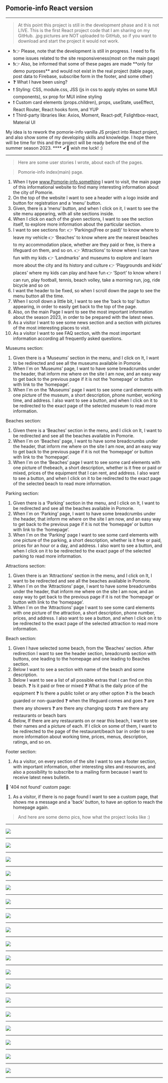 ## Pomorie-info **React** version

---

> At this point this project is still in the development phase and it is not LIVE. This is the first React project code that I am sharing on my GitHub.
> .jpg pictures are NOT uploaded to GitHub, so if you want to download and start the project it would not work.

<ul>
  <li>❗👉 Please, note that the development is still in progress. I need to fix some issues related to the site responsiveness(most on the main page)</li>
  <li>❗👉 Also, be informed that some of these pages are made **only for demo purposes** and would not exist in the real project (table page, post data to Firebase, subscribe form in the footer, and some other)</li>
  <li>❓ What I have been using?</li>
  <li>❗ Styling:  CSS, module.css, JSS (js in css to apply styles on some MUI components), sx prop for MUI inline styling</li>
  <li>❗ Custom card elements (props.children), props, useState, useEffect, React Router, React hooks form, and YUP</li>
  <li>❗ Third-party libraries like: Axios, Moment, React-pdf, Fslightbox-react, Material UI</li>
</ul>
My idea is to rework the pomorie-info vanilla JS project into React project, and also show some of my developing skills and knowledge.
I hope there will be time for this and the project will be ready before the end of the summer season 2023.
****
✔🎯 wish me luck! :)

---

> Here are some user stories I wrote, about each of the pages.

> Pomorie-info index(main) page.

1. When I type www.Pomorie-info.something I want to visit, the main page of this informational website to find many interesting information about the city of Pomorie.
2. On the top of the website I want to see a header with a logo inside and button for registration and a ‘menu’ button.
3. Given, there is a ‘menu’ button, and when I click on it, I want to see the site menu appearing, with all site sections inside.
4. When I click on each of the given sections, I want to see the section itself, to explore more information about the particular section.
5. I want to see sections for:
   👉 ‘Parkings(Free or paid)’ to know where to leave my vehicle
   👉 ‘Beaches’ to know where are the nearest beaches to my accommodation place, whether are they paid or free, is there a lifeguard on them, and so on.
   👉 ‘Attractions’ to know where I can have fun with my kids
   👉 ‘Landmarks’ and museums to explore and learn more about the city and its history and culture
   👉 ‘Playgrounds and kids’ places’ where my kids can play and have fun
   👉 ‘Sport’ to know where I can run, play football, tennis, beach volley, take a morning run, jog, ride bicycle and so on
6. I want the header to be fixed, so when I scroll down the page to see the menu button all the time.
7. When I scroll down a little bit, I want to see the ‘back to top’ button appearing, in order to easily get back to the top of the page.
8. Also, on the main Page I want to see the most important information about the season 2023, in order to be prepared with the latest news.
9. As a visitor I want to see some news section and a section with pictures of the most interesting places to visit.
10. As a visitor I want to see FAQ section, with the most important information according all frequently asked questions.

Museums section:

1. Given there is a ‘Museums’ section in the menu, and I click on It, I want to be redirected and see all the museums available in Pomorie.
2. When I`m on ‘Museums’ page, I want to have some breadcrumbs under the header, that inform me where on the site I am now, and an easy way to get back to the previous page if it is not the ‘homepage’ or button with link to the ‘homepage’.
3. When I`m on the ‘Museums’ page I want to see some card elements with one picture of the museum, a short description, phone number, working time, and address. I also want to see a button, and when I click on it to be redirected to the exact page of the selected museum to read more information.

Beaches section:

1. Given there is a ‘Beaches’ section in the menu, and I click on It, I want to be redirected and see all the beaches available in Pomorie.
2. When I`m on ‘Beaches’ page, I want to have some breadcrumbs under the header, that inform me where on the site I am now, and an easy way to get back to the previous page if it is not the ‘homepage’ or button with link to the ‘homepage’.
3. When I`m on the ‘Beaches’ page I want to see some card elements with one picture of thebeach, a short description, whether is it free or paid or mixed, prices of the equipment that I can rent, and address. I also want to see a button, and when I click on it to be redirected to the exact page of the selected beach to read more information.

Parking section:

1. Given there is a ‘Parking’ section in the menu, and I click on It, I want to be redirected and see all the beaches available in Pomorie.
2. When I`m on ‘Parking’ page, I want to have some breadcrumbs under the header, that inform me where on the site I am now, and an easy way to get back to the previous page if it is not the ‘homepage’ or button with link to the ‘homepage’.
3. When I`m on the ‘Parking’ page I want to see some card elements with one picture of the parking, a short description, whether is it free or paid, prices for an hour or a day, and address. I also want to see a button, and when I click on it to be redirected to the exact page of the selected parking to read more information.

Attractions section:

1. Given there is an ‘Attractions’ section in the menu, and I click on It, I want to be redirected and see all the beaches available in Pomorie.
2. When I`m on the ‘Attractions’ page, I want to have some breadcrumbs under the header, that inform me where on the site I am now, and an easy way to get back to the previous page if it is not the ‘homepage’ or button with link to the ‘homepage’.
3. When I`m on the ‘Attractions’ page I want to see some card elements with one picture of the attraction, a short description, phone number, prices, and address. I also want to see a button, and when I click on it to be redirected to the exact page of the selected attraction to read more information.

Beach section:

1. Given I have selected some beach, from the ‘Beaches’ section. After redirection I want to see the header section, breadcrumb section with buttons, one leading to the homepage and one leading to Beaches section.
2. Below I want to see a section with name of the beach and some description.
3. Below I want to see a list of all possible extras that I can find on this beach.
   ❓ Is it paid or free or mixed
   ❓ What is the daily price of the equipment
   ❓ Is there a public toilet or any other option
   ❓ is the beach guarded or non-guarded
   ❓ when the lifeguard comes and goes
   ❓ are there any showers
   ❓ are there any changing spots
   ❓ are there any restaurants or beach bars
4. Below, If there are any restaurants on or near this beach, I want to see their names and a picture of each. If I click on some of them, I want to be redirected to the page of the restaurant/beach bar in order to see more information about working time, prices, menus, description, ratings, and so on.

Footer section:

1. As a visitor, on every section of the site I want to see a footer section, with important information, other interesting sites and resources, and also a possibility to subscribe to a mailing form because I want to receive latest news bulletin.

💩 '404 not found' custom page:

1. As a visitor, if there is no page found I want to see a custom page, that shows me a message and a 'back' button, to have an option to reach the homepage again.

> And here are some demo pics, how what the project looks like :)

---

<img src='https://www.sitefocus.eu/gitpics/demo1.png'>
<hr>
<img src='https://www.sitefocus.eu/gitpics/demo2.png'>
<hr><img src='https://www.sitefocus.eu/gitpics/demo3.png'>
<hr><img src='https://www.sitefocus.eu/gitpics/demo4.png'>
<hr><img src='https://www.sitefocus.eu/gitpics/demo5.png'>
<hr><img src='https://www.sitefocus.eu/gitpics/demo6.png'>
<hr><img src='https://www.sitefocus.eu/gitpics/demo7.png'>
<hr><img src='https://www.sitefocus.eu/gitpics/demo8.png'>
<hr><img src='https://www.sitefocus.eu/gitpics/demo9.png'>
<hr><img src='https://www.sitefocus.eu/gitpics/demo10.png'>
<hr><img src='https://www.sitefocus.eu/gitpics/demo11.png'>
<hr><img src='https://www.sitefocus.eu/gitpics/demo12.png'>
<hr><img src='https://www.sitefocus.eu/gitpics/demo13.png'>
<hr><img src='https://www.sitefocus.eu/gitpics/demo14.png'>
<hr><img src='https://www.sitefocus.eu/gitpics/demo15.png'>
<hr><img src='https://www.sitefocus.eu/gitpics/demo17.png'>
<hr><img src='https://www.sitefocus.eu/gitpics/demo18.png'>
<hr><img src='https://www.sitefocus.eu/gitpics/demo19.png'>
<hr>
